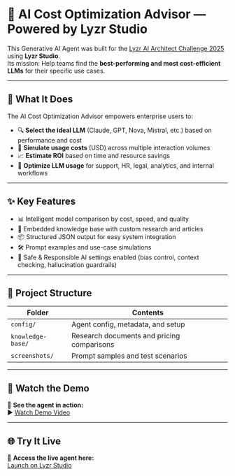 # 🧠 AI Cost Optimization Advisor — Powered by Lyzr Studio

This Generative AI Agent was built for the [Lyzr AI Architect Challenge 2025](https://www.hackerearth.com/challenges/hackathon/lyzr/) using **Lyzr Studio**.  
Its mission: Help teams find the **best-performing and most cost-efficient LLMs** for their specific use cases.

---

## 🚀 What It Does

The AI Cost Optimization Advisor empowers enterprise users to:

- 🔍 **Select the ideal LLM** (Claude, GPT, Nova, Mistral, etc.) based on performance and cost
- 💸 **Simulate usage costs** (USD) across multiple interaction volumes
- 📈 **Estimate ROI** based on time and resource savings
- 🤖 **Optimize LLM usage** for support, HR, legal, analytics, and internal workflows

---

## ✨ Key Features

- 📊 Intelligent model comparison by cost, speed, and quality
- 🧠 Embedded knowledge base with custom research and articles
- 📦 Structured JSON output for easy system integration
- 🛠️ Prompt examples and use-case simulations
- 🔐 Safe & Responsible AI settings enabled (bias control, context checking, hallucination guardrails)

---

## 📁 Project Structure

| Folder              | Contents                                      |
|---------------------|-----------------------------------------------|
| `config/`           | Agent config, metadata, and setup             |
| `knowledge-base/`   | Research documents and pricing comparisons    |
| `screenshots/`      | Prompt samples and test scenarios             |

---

## 🎥 Watch the Demo

👀 **See the agent in action:**  
▶️ [Watch Demo Video](https://youtu.be/RnKIn97L_f0)

---

## 🌐 Try It Live

🔗 **Access the live agent here:**  
[Launch on Lyzr Studio](https://studio.lyzr.ai/agent/68769d2f6cc2cda0d0a1a1a5/)
